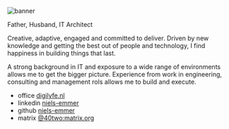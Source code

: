 ![banner](https://niels-emmer.github.io/niels-emmer-banner.png "Niels Emmer - Banner pic")

Father, Husband, IT Architect

Creative, adaptive, engaged and committed to deliver. Driven by new knowledge and getting the best out of people and technology, I find happiness in building things that last.

A strong background in IT and exposure to a wide range of environments allows me to get the bigger picture. Experience from work in engineering, consulting and management rols allows me to build and execute.

* office [digilyfe.nl](https://digilyfe.nl/)
* linkedin [niels-emmer](https://www.linkedin.com/in/niels-emmer/)
* github [niels-emmer](https://github.com/niels-emmer)
* matrix [@40two:matrix.org](https://matrix.to/#/@40two:matrix.org)
